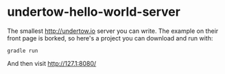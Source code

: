 undertow-hello-world-server
===========================

The smallest http://undertow.io server you can write. The example on their front page is borked, so here's a project you can download and run with:

    gradle run

And then visit http://127.1:8080/
